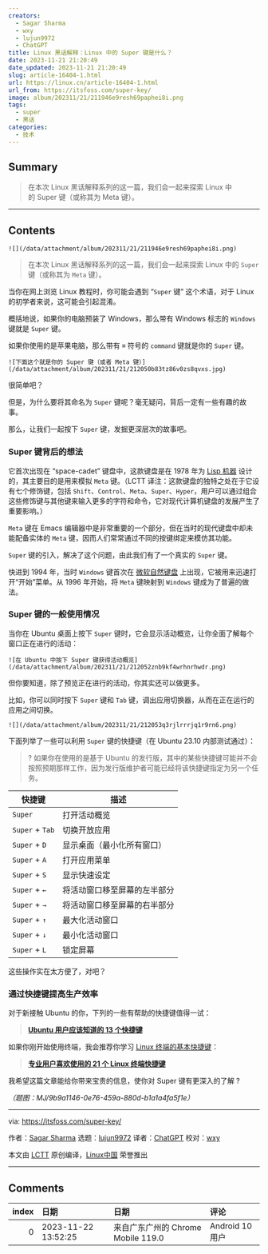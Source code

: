 ```yaml
---
creators:
  - Sagar Sharma
  - wxy
  - lujun9972
  - ChatGPT
title: Linux 黑话解释：Linux 中的 Super 键是什么？
date: 2023-11-21 21:20:49
date_updated: 2023-11-21 21:20:49
slug: article-16404-1.html
url: https://linux.cn/article-16404-1.html
url_from: https://itsfoss.com/super-key/
image: album/202311/21/211946e9resh69paphei8i.png
tags:
  - super
  - 黑话
categories:
  - 技术
---
```


## Summary

> 在本次 Linux 黑话解释系列的这一篇，我们会一起来探索 Linux 中的 Super 键（或称其为 Meta 键）。

***

<!-- more -->

## Contents

`![](/data/attachment/album/202311/21/211946e9resh69paphei8i.png)`

> 
> 在本次 Linux 黑话解释系列的这一篇，我们会一起来探索 Linux 中的 `Super` 键（或称其为 `Meta` 键）。
> 
> 
> 

当你在网上浏览 Linux 教程时，你可能会遇到 “`Super` 键” 这个术语，对于 Linux 的初学者来说，这可能会引起混淆。

概括地说，如果你的电脑预装了 Windows，那么带有 Windows 标志的 `Windows` 键就是 `Super` 键。

如果你使用的是苹果电脑，那么带有 `⌘` 符号的 `command` 键就是你的 `Super` 键。

`![下面这个就是你的 Super 键（或者 Meta 键）](/data/attachment/album/202311/21/212050b83tz86v0zs8qvxs.jpg)`

很简单吧？

但是，为什么要将其命名为 `Super` 键呢？毫无疑问，背后一定有一些有趣的故事。

那么，让我们一起按下 `Super` 键，发掘更深层次的故事吧。

### Super 键背后的想法

它首次出现在 “space-cadet” 键盘中，这款键盘是在 1978 年为 [Lisp 机器](https://en.wikipedia.org/wiki/Lisp_machine) 设计的，其主要目的是用来模拟 `Meta` 键。（LCTT 译注：这款键盘的独特之处在于它设有七个修饰键，包括 `Shift`、`Control`、`Meta`、`Super`、`Hyper`，用户可以通过组合这些修饰键与其他键来输入更多的字符和命令，它对现代计算机键盘的发展产生了重要影响。）

`Meta` 键在 Emacs 编辑器中是非常重要的一个部分，但在当时的现代键盘中却未能配备实体的 `Meta` 键，因而人们常常通过不同的按键绑定来模仿其功能。

`Super` 键的引入，解决了这个问题，由此我们有了一个真实的 `Super` 键。

快进到 1994 年，当时 `Windows` 键首次在 [微软自然键盘](https://en.wikipedia.org/wiki/Microsoft_ergonomic_keyboards#Natural_Keyboard) 上出现，它被用来迅速打开“开始”菜单。从 1996 年开始，将 `Meta` 键映射到 `Windows` 键成为了普遍的做法。

### Super 键的一般使用情况

当你在 Ubuntu 桌面上按下 `Super` 键时，它会显示活动概览，让你全面了解每个窗口正在进行的活动：

`![在 Ubuntu 中按下 Super 键获得活动概览](/data/attachment/album/202311/21/212052znb9kf4wrhnrhwdr.png)`

但你要知道，除了预览正在进行的活动，你其实还可以做更多。

比如，你可以同时按下 `Super` 键和 `Tab` 键，调出应用切换器，从而在正在运行的应用之间切换。

`![](/data/attachment/album/202311/21/212053q3rjlrrrjq1r9rn6.png)`

下面列举了一些可以利用 `Super` 键的快捷键（在 Ubuntu 23.10 内部测试通过）：

> 
> ? 如果你在使用的是基于 Ubuntu 的发行版，其中的某些快捷键可能并不会按照预期那样工作，因为发行版维护者可能已经将该快捷键指定为另一个任务。
> 
> 
> 

| 快捷键 | 描述 |
| --- | --- |
| `Super` | 打开活动概览 |
| `Super` + `Tab` | 切换开放应用 |
| `Super` + `D` | 显示桌面（最小化所有窗口） |
| `Super` + `A` | 打开应用菜单 |
| `Super` + `S` | 显示快速设定 |
| `Super` + `←` | 将活动窗口移至屏幕的左半部分 |
| `Super` + `→` | 将活动窗口移至屏幕的右半部分 |
| `Super` + `↑` | 最大化活动窗口 |
| `Super` + `↓` | 最小化活动窗口 |
| `Super` + `L` | 锁定屏幕 |

这些操作实在太方便了，对吧？

### 通过快捷键提高生产效率

对于新接触 Ubuntu 的你，下列的一些有帮助的快捷键值得一试：

> 
> **[Ubuntu 用户应该知道的 13 个快捷键](https://itsfoss.com/ubuntu-shortcuts/)**
> 
> 
> 

如果你刚开始使用终端，我会推荐你学习 [Linux 终端的基本快捷键](https://itsfoss.com/linux-terminal-shortcuts/)：

> 
> **[专业用户喜欢使用的 21 个 Linux 终端快捷键](https://itsfoss.com/linux-terminal-shortcuts/)**
> 
> 
> 

我希望这篇文章能给你带来宝贵的信息，使你对 Super 键有更深入的了解 ?

*（题图：MJ/9b9a1146-0e76-459a-880d-b1a1a4fa5f1e）*

---

via: <https://itsfoss.com/super-key/>

作者：[Sagar Sharma](https://itsfoss.com/author/sagar/) 选题：[lujun9972](https://github.com/lujun9972) 译者：[ChatGPT](https://linux.cn/lctt/ChatGPT) 校对：[wxy](https://github.com/wxy)

本文由 [LCTT](https://github.com/LCTT/TranslateProject) 原创编译，[Linux中国](https://linux.cn/) 荣誉推出

***

## Comments

|   index | 日期                | 日期                                               | 评论                                                                                                                                                                |
|--------:|:--------------------|:---------------------------------------------------|:--------------------------------------------------------------------------------------------------------------------------------------------------------------------|
|       0 | 2023-11-22 13:52:25 | 来自广东广州的 Chrome Mobile 119.0|Android 10 用户 | 我用的也是keychron键盘，由于它使用的是Apple键盘的PCI设备ID，导致在Linux下，功能键可能无法发挥预期作用，需要设置modprobe。有些发行版会给设置好，有些则需要自己设置。 |
